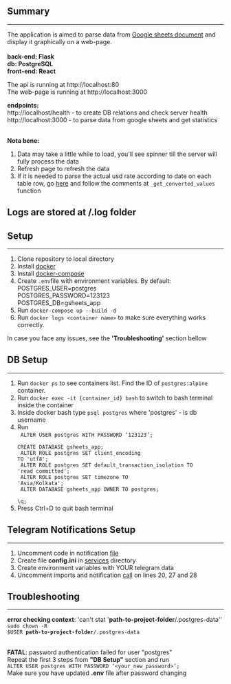 ## Summary

---
The application is aimed to parse data from [Google sheets document](https://docs.google.com/spreadsheets/d/19axhkbnbVrIBHTvB3hTMEaJwylpMPNqaDNvEeuJs9vY/edit#gid=0)
and display it graphically on a web-page.<br><br>
**back-end: Flask**<br>
**db: PostgreSQL**<br>
**front-end: React**<br>

The api is running at http://localhost:80<br>
The web-page is running at http://localhost:3000<br>

__endpoints:__<br>
http://localhost/health - to create DB relations and check server health<br>
http://localhost:3000 - to parse data from google sheets and get statistics <br><br>


__Nota bene:__ <br>
1. Data may take a little while to load, you'll see spinner till the server will fully process the data
2. Refresh page to refresh the data
3. If it is needed to parse the actual usd rate according to date on each table row, go [here](./flask-server/services/main.py)
and follow the comments at `_get_converted_values` function


## Logs are stored at /.log folder
## Setup

---

1. Clone repository to local directory
2. Install [docker](https://docs.docker.com/engine/install/ubuntu/)
3. Install [docker-compose](https://docs.docker.com/compose/install/)
4. Create `.env`file with environment variables. By default:<br>
POSTGRES_USER=postgres<br>
POSTGRES_PASSWORD=123123<br>
POSTGRES_DB=gsheets_app<br>
5. Run `docker-compose up --build -d`
6. Run `docker logs <container name>` to make sure everything works correctly.

In case you face any issues, see the __'Troubleshooting'__ section bellow

## DB Setup

___

1. Run `docker ps` to see containers list. Find the ID of `postgres:alpine` container.<br>
2. Run `docker exec -it {container_id} bash` to switch to bash terminal inside the container<br>
3. Inside docker bash type `psql postgres` where 'postgres' - is db username
4. Run <br><code>
ALTER USER postgres WITH PASSWORD ‘123123’;<br>
CREATE DATABASE gsheets_app;<br>
ALTER ROLE postgres SET client_encoding TO 'utf8'; <br>
ALTER ROLE postgres SET default_transaction_isolation TO 'read committed'; <br>
ALTER ROLE postgres SET timezone TO 'Asia/Kolkata';<br>
ALTER DATABASE gsheets_app OWNER TO postgres;<br>
\q;
</code><br>
5. Press Ctrl+D to quit bash terminal 

## Telegram Notifications Setup

___
1. Uncomment code in notification [file](./flask-server/services/telegram_notification.py)
2. Create file __config.ini__ in [services](./flask-server/services) directory
3. Create environment variables with YOUR telegram data
4. Uncomment imports and notification [call](./flask-server/services/main.py) on lines 20, 27 and 28



## Troubleshooting

___

__error checking context__: 'can't stat '<b>path-to-project-folder</b>/.postgres-data''<br>
<code>sudo chown -R $USER <b>path-to-project-folder</b>/.postgres-data</code><br><br>


__FATAL__: password authentication failed for user "postgres"<br>
Repeat the first 3 steps from __"DB Setup"__ section and run <br>
`ALTER USER postgres WITH PASSWORD ‘<your_new_password>’;`<br>
Make sure you have updated __.env__ file after password changing